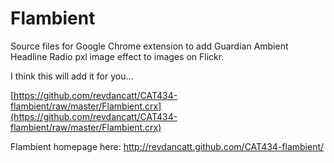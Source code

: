 Flambient
=========

Source files for Google Chrome extension to add Guardian Ambient Headline Radio pxl image effect to images on Flickr.

I think this will add it for you...

[https://github.com/revdancatt/CAT434-flambient/raw/master/Flambient.crx](https://github.com/revdancatt/CAT434-flambient/raw/master/Flambient.crx)

Flambient homepage here: http://revdancatt.github.com/CAT434-flambient/
